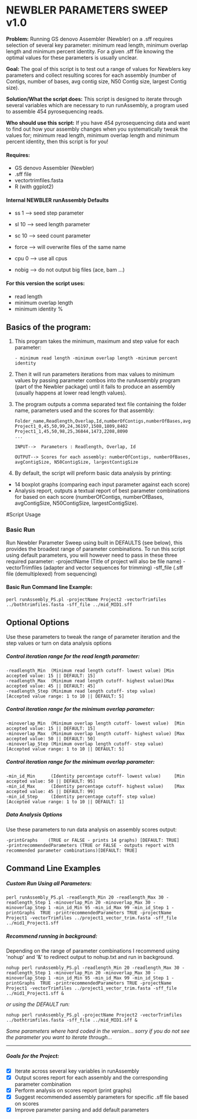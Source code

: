 # NEWBLER PARAMETERS SWEEP v1.0

**Problem:** Running GS denovo Assembler (Newbler) on a .sff requires selection of several key parameter: minimum read length, minimum overlap length and minimum percent identity. For a given .sff file knowing the optimal values for these parameters is usually unclear.

**Goal:** The goal of this script is to test out a range of values for Newblers key parameters and collect resulting scores for each assembly (number of Contigs, number of bases, avg contig size, N50 Contig size, largest Contig size).

**Solution/What the script does:** This script is designed to iterate through several variables which are necessary to run runAssembly, a program used to assemble 454 pyrosequencing reads.

**Who should use this script:** If you have 454 pyrosequencing data and want to find out how your assembly changes when you systematically tweak the values for; minimum read length, minimum overlap length and minimum percent identity, then this script is for you!

#### Requires:
- GS denovo Assembler (Newbler)
- .sff file
- vectortrimfiles.fasta
- R (with ggplot2)

#### Internal NEWBLER runAssembly Defaults
- ss 1  --> seed step parameter

- sl 10 --> seed length parameter

- sc 10 --> seed count parameter

- force --> will overwrite files of the same name

- cpu 0 --> use all cpus

- nobig --> do not output big files (ace, bam ...)

#### For this version the script uses:
- read length
- minimum overlap length
- minimum identity %

## Basics of the program:

1. This program takes the minimum, maximum and step value for each parameter:

	`- minimum read length
	-minimum overlap length
	-minimum percent identity `

2. Then it will run parameters iterations from max values to minimum values by passing parameter combos into the runAssembly program (part of the Newbler package) until it fails to produce an assembly (usually happens at lower read length values).

3. The program outputs a comma separated text file containing the folder name, parameters used and the scores for that assembly:

	```
	Folder_name,Readlength,Overlap,Id,numberOfContigs,numberOfBases,avgContigSize,N50ContigSize,largestContigSize
	Project1_0,45,50,99,24,36197,1508,1809,8402
	Project1_1,45,50,98,25,36844,1473,2208,8090
	...

	INPUT-->  Parameters : Readlength, Overlap, Id

	OUTPUT--> Scores for each assembly: numberOfContigs, numberOfBases, avgContigSize, N50ContigSize, largestContigSize
	```  
4. By default, the script will preform basic data analysis by printing:
- 14 boxplot graphs (comparing each input parameter against each score)
- Analysis report, outputs a textual report of best parameter combinations for based on each score (numberOfContigs, numberOfBases, avgContigSize, N50ContigSize, largestContigSize).

#Script Usage

### Basic Run

Run Newbler Parameter Sweep using built in DEFAULTS (see below), this provides the broadest range of parameter combinations.
To run this script using default parameters, you will however need to pass in these three required parameter:
	-projectName (Title of project will also be file name)
	-vectorTrimfiles (adapter and vector sequences for trimming)
	-sff_file (.sff file (demultiplexed) from sequencing)

#### Basic Run Command line Example:

	perl runAssembly_PS.pl -projectName Project2 -vectorTrimfiles ../bothtrimfiles.fasta -sff_file ../mid_MID1.sff

## Optional Options
Use these parameters to tweak the range of parameter iteration and the step values or turn on data analysis options

##### Control iteration range for the read length parameter:

	-readlength_Min  (Minimum read length cutoff- lowest value)	[Min accepted value: 15 || DEFAULT: 15]
	-readlength_Max  (Minimum read length cutoff- highest value)[Max accepted value: 45 || DEFAULT: 45]
	-readlength_Step (Minimum read length cutoff- step value)		[Accepted value range: 1 to 10 || DEFAULT: 5]

##### Control iteration range for the minimum overlap parameter:

	-minoverlap_Min  (Minimum overlap length cutoff- lowest value)	[Min accepted value: 15 || DEFAULT: 15]
	-minoverlap_Max  (Minimum overlap length cutoff- highest value)	[Max accepted value: 50 || DEFAULT: 50]
	-minoverlap_Step (Minimum overlap length cutoff- step value)		[Accepted value range: 1 to 10 || DEFAULT: 5]

##### Control iteration range for the minimum overlap parameter:

	-min_id_Min      (Identity percentage cutoff- lowest value)		[Min accepted value: 50 || DEFAULT: 95]
	-min_id_Max      (Identity percentage cutoff- highest value)	[Max accepted value: 45 || DEFAULT: 99]
	-min_id_Step     (Identity percentage cutoff- step value)			[Accepted value range: 1 to 10 || DEFAULT: 1]

##### Data Analysis Options
Use these parameters to run data analysis on assembly scores output:

	-printGraphs	(TRUE or FALSE - prints 14 graphs) [DEFAULT: TRUE]
	-printrecommendedParameters (TRUE or FALSE - outputs report with recommended parameter combinations)[DEFAULT: TRUE]


## Command Line Examples

##### Custom Run Using all Parameters:

	perl runAssembly_PS.pl -readlength_Min 20 -readlength_Max 30 -readlength_Step 1 -minoverlap_Min 20 -minoverlap_Max 30 -minoverlap_Step 1 -min_id_Min 95 -min_id_Max 99 -min_id_Step 1 -printGraphs  TRUE -printrecommendedParameters TRUE -projectName Project1 -vectorTrimfiles ../project1_vector_trim.fasta -sff_file ../mid1_Project1.sff

##### Recommend running in background:
Depending on the range of parameter combinations I recommend using 'nohup'  and '&' to redirect output to nohup.txt and run in background.

	nohup perl runAssembly_PS.pl -readlength_Min 20 -readlength_Max 30 -readlength_Step 1 -minoverlap_Min 20 -minoverlap_Max 30 -minoverlap_Step 1 -min_id_Min 95 -min_id_Max 99 -min_id_Step 1 -printGraphs  TRUE -printrecommendedParameters TRUE -projectName Project1 -vectorTrimfiles ../project1_vector_trim.fasta -sff_file ../mid1_Project1.sff &

*or using the DEFAULT run:*

	nohup perl runAssembly_PS.pl -projectName Project2 -vectorTrimfiles ../bothtrimfiles.fasta -sff_file ../mid_MID1.sff &


*Some parameters where hard coded in the version... sorry if you do not see the parameter you want to iterate through...*

---

##### Goals for the Project:
- [x] Iterate across several key variables in runAssembly
- [x] Output scores report for each assembly and the corresponding parameter combination
- [x] Perform analysis on scores report (print graphs)
- [x] Suggest recommended assembly parameters for specific .sff file based on scores
- [x] Improve parameter parsing and add default parameters
